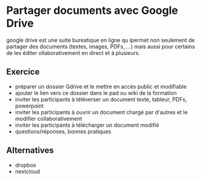 # Partager documents avec Google Drive

google drive est une suite bureatique en ligne qu ipermet non seulement de partager des documents (textes, images, PDFs, ...) mais aussi pour certains de les éditer ollaborativement en direct et à plusieurs.

## Exercice

- préparer un dossier Gdrive et le mettre en accès public et modifiable
- ajouter le lien vers ce dossier dans le pad ou wiki de la formation
- inviter les participants à téléverser un document texte, tableur, PDFs, powerpoint
- inviter les participants à ouvrir un document chargé par d'autres et le modifier collaborativement
- inviter les participants à télécharger un document modifié
- questions/réponses, bonnes pratiques

## Alternatives
- dropbox
- nextcloud

